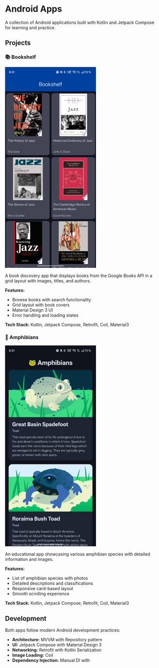 # Android Apps

A collection of Android applications built with Kotlin and Jetpack Compose for learning and practice.

## Projects

### 📚 Bookshelf

<img src="./images/books.jpg" alt="Bookshelf Screenshot" width="300"/>

A book discovery app that displays books from the Google Books API in a grid layout with images, titles, and authors.

**Features:**

- Browse books with search functionality
- Grid layout with book covers
- Material Design 3 UI
- Error handling and loading states

**Tech Stack:** Kotlin, Jetpack Compose, Retrofit, Coil, Material3

### 🐸 Amphibians

<img src="./images/amphibians.jpg" alt="Amphibians Screenshot" width="300"/>

An educational app showcasing various amphibian species with detailed information and images.

**Features:**

- List of amphibian species with photos
- Detailed descriptions and classifications
- Responsive card-based layout
- Smooth scrolling experience

**Tech Stack:** Kotlin, Jetpack Compose, Retrofit, Coil, Material3

## Development

Both apps follow modern Android development practices:

- **Architecture:** MVVM with Repository pattern
- **UI:** Jetpack Compose with Material Design 3
- **Networking:** Retrofit with Kotlin Serialization
- **Image Loading:** Coil
- **Dependency Injection:** Manual DI with
